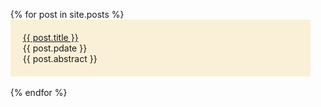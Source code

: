 <ul>
  {% for post in site.posts %}
    <li style="list-style:none">
      <div style="background-color:#FAF0D7; padding: 20px">
        <a href="{{ post.url }}">{{ post.title }}</a> <br>
        {{ post.pdate }} <br> 
        {{ post.abstract }}
      </div>
      <br>
    </li>
  {% endfor %}
</ul>